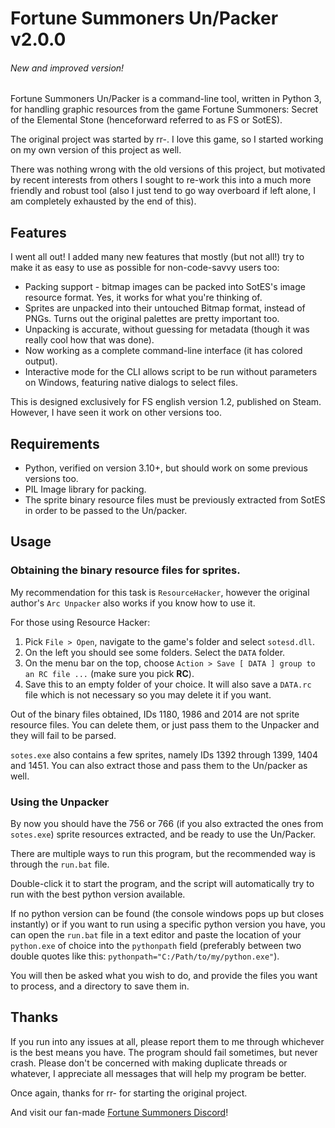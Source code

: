# Fortune Summoners Un/Packer v2.0.0

###### New and improved version!

Fortune Summoners Un/Packer is a command-line tool, written in Python 3, for handling graphic resources from the game Fortune Summoners: Secret of the Elemental Stone (henceforward referred to as FS or SotES).

The original project was started by rr-. I love this game, so I started working on my own version of this project as well.

There was nothing wrong with the old versions of this project, but motivated by recent interests from others I sought to re-work this into a much more friendly and robust tool (also I just tend to go way overboard if left alone, I am completely exhausted by the end of this).

## Features

I went all out! I added many new features that mostly (but not all!) try to make it as easy to use as possible for non-code-savvy users too:

* Packing support - bitmap images can be packed into SotES's image resource format. Yes, it works for what you're thinking of.
* Sprites are unpacked into their untouched Bitmap format, instead of PNGs. Turns out the original palettes are pretty important too.
* Unpacking is accurate, without guessing for metadata (though it was really cool how that was done).
* Now working as a complete command-line interface (it has colored output).
* Interactive mode for the CLI allows script to be run without parameters on Windows, featuring native dialogs to select files.

This is designed exclusively for FS english version 1.2, published on Steam. However, I have seen it work on other versions too.

## Requirements

* Python, verified on version 3.10+, but should work on some previous versions too.
* PIL Image library for packing.
* The sprite binary resource files must be previously extracted from SotES in order to be passed to the Un/packer.

## Usage

### Obtaining the binary resource files for sprites.
My recommendation for this task is `ResourceHacker`, however the original author's `Arc Unpacker` also works if you know how to use it.

For those using Resource Hacker:

   1. Pick `File > Open`, navigate to the game's folder and select `sotesd.dll`.
   2. On the left you should see some folders. Select the `DATA` folder.
   3. On the menu bar on the top, choose `Action > Save [ DATA ] group to an RC file ...` (make sure you pick **RC**).
   4. Save this to an empty folder of your choice. It will also save a `DATA.rc` file which is not necessary so you may delete it if you want.
   
Out of the binary files obtained, IDs 1180, 1986 and 2014 are not sprite resource files. You can delete them, or just pass them to the Unpacker and they will fail to be parsed.

`sotes.exe` also contains a few sprites, namely IDs 1392 through 1399, 1404 and 1451. You can also extract those and pass them to the Un/packer as well.

### Using the Unpacker

By now you should have the 756 or 766 (if you also extracted the ones from `sotes.exe`) sprite resources extracted, and be ready to use the Un/Packer.

There are multiple ways to run this program, but the recommended way is through the `run.bat` file. 

Double-click it to start the program, and the script will automatically try to run with the best python version available.

If no python version can be found (the console windows pops up but closes instantly) or if you want to run using a specific python version you have, you can open the `run.bat` file in a text editor and paste the location of your `python.exe` of choice into the `pythonpath` field (preferably between two double quotes like this: `pythonpath="C:/Path/to/my/python.exe"`).

You will then be asked what you wish to do, and provide the files you want to process, and a directory to save them in.

## Thanks

If you run into any issues at all, please report them to me through whichever is the best means you have. The program should fail sometimes, but never crash. Please don't be concerned with making duplicate threads or whatever, I appreciate all messages that will help my program be better.

Once again, thanks for rr- for starting the original project.

And visit our fan-made [Fortune Summoners Discord](https://discord.gg/N68c7pt)!
